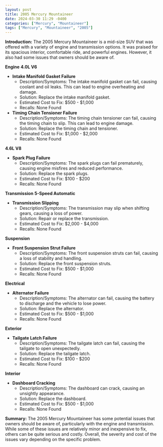 ```yaml
---
layout: post
title: 2005 Mercury Mountaineer
date: 2024-03-30 11:29 -0400
categories: ["Mercury", "Mountaineer"]
tags: ["Mercury", "Mountaineer", "2005"]
---
```

**Introduction:** The 2005 Mercury Mountaineer is a mid-size SUV that was offered with a variety of engine and transmission options. It was praised for its spacious interior, comfortable ride, and powerful engines. However, it also had some issues that owners should be aware of.

**Engine**
**4.0L V6**
* **Intake Manifold Gasket Failure**
  * Description/Symptoms: The intake manifold gasket can fail, causing coolant and oil leaks. This can lead to engine overheating and damage.
  * Solution: Replace the intake manifold gasket.
  * Estimated Cost to Fix: $500 - $1,000
  * Recalls: None Found
* **Timing Chain Tensioner Failure**
  * Description/Symptoms: The timing chain tensioner can fail, causing the timing chain to slip. This can lead to engine damage.
  * Solution: Replace the timing chain and tensioner.
  * Estimated Cost to Fix: $1,000 - $2,000
  * Recalls: None Found

**4.6L V8**
* **Spark Plug Failure**
  * Description/Symptoms: The spark plugs can fail prematurely, causing engine misfires and reduced performance.
  * Solution: Replace the spark plugs.
  * Estimated Cost to Fix: $100 - $200
  * Recalls: None Found

**Transmission**
**5-Speed Automatic**
* **Transmission Slipping**
  * Description/Symptoms: The transmission may slip when shifting gears, causing a loss of power.
  * Solution: Repair or replace the transmission.
  * Estimated Cost to Fix: $2,000 - $4,000
  * Recalls: None Found

**Suspension**
* **Front Suspension Strut Failure**
  * Description/Symptoms: The front suspension struts can fail, causing a loss of stability and handling.
  * Solution: Replace the front suspension struts.
  * Estimated Cost to Fix: $500 - $1,000
  * Recalls: None Found

**Electrical**
* **Alternator Failure**
  * Description/Symptoms: The alternator can fail, causing the battery to discharge and the vehicle to lose power.
  * Solution: Replace the alternator.
  * Estimated Cost to Fix: $500 - $1,000
  * Recalls: None Found

**Exterior**
* **Tailgate Latch Failure**
  * Description/Symptoms: The tailgate latch can fail, causing the tailgate to open unexpectedly.
  * Solution: Replace the tailgate latch.
  * Estimated Cost to Fix: $100 - $200
  * Recalls: None Found

**Interior**
* **Dashboard Cracking**
  * Description/Symptoms: The dashboard can crack, causing an unsightly appearance.
  * Solution: Replace the dashboard.
  * Estimated Cost to Fix: $500 - $1,000
  * Recalls: None Found

**Summary:** The 2005 Mercury Mountaineer has some potential issues that owners should be aware of, particularly with the engine and transmission. While some of these issues are relatively minor and inexpensive to fix, others can be quite serious and costly. Overall, the severity and cost of the issues vary depending on the specific problem.
